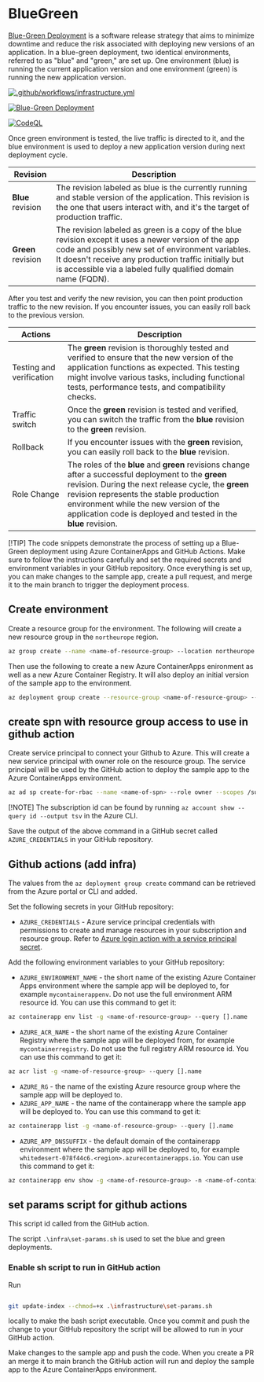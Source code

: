 # BlueGreen

[Blue-Green Deployment](https://martinfowler.com/bliki/BlueGreenDeployment.html) is a software release strategy that aims to minimize downtime and reduce the risk associated with deploying new versions of an application. In a blue-green deployment, two identical environments, referred to as "blue" and "green," are set up. One environment (blue) is running the current application version and one environment (green) is running the new application version.

[![.github/workflows/infrastructure.yml](https://github.com/mbn-ms-dk/BlueGreen/actions/workflows/infrastructure.yml/badge.svg)](https://github.com/mbn-ms-dk/BlueGreen/actions/workflows/infrastructure.yml)

[![Blue-Green Deployment](https://github.com/mbn-ms-dk/BlueGreen/actions/workflows/bluegreen.yml/badge.svg)](https://github.com/mbn-ms-dk/BlueGreen/actions/workflows/bluegreen.yml)

[![CodeQL](https://github.com/mbn-ms-dk/BlueGreen/actions/workflows/codeql.yml/badge.svg)](https://github.com/mbn-ms-dk/BlueGreen/actions/workflows/codeql.yml)

Once green environment is tested, the live traffic is directed to it, and the blue environment is used to deploy a new application version during next deployment cycle.

| Revision | Description |
| -------- | -------- |
| **Blue** revision | The revision labeled as blue is the currently running and stable version of the application. This revision is the one that users interact with, and it's the target of production traffic. |
| **Green** revision | The revision labeled as green is a copy of the blue revision except it uses a newer version of the app code and possibly new set of environment variables. It doesn't receive any production traffic initially but is accessible via a labeled fully qualified domain name (FQDN). |

After you test and verify the new revision, you can then point production traffic to the new revision. If you encounter issues, you can easily roll back to the previous version.

| Actions | Description |
| -------- | -------- |
| Testing and verification | The **green** revision is thoroughly tested and verified to ensure that the new version of the application functions as expected. This testing might involve various tasks, including functional tests, performance tests, and compatibility checks. |
| Traffic switch | Once the **green** revision is tested and verified, you can switch the traffic from the **blue** revision to the **green** revision. |
| Rollback | If you encounter issues with the **green** revision, you can easily roll back to the **blue** revision. |
| Role Change | The roles of the **blue** and **green** revisions change after a successful deployment to the **green** revision. During the next release cycle, the **green** revision represents the stable production environment while the new version of the application code is deployed and tested in the **blue** revision. |

[!TIP]
The code snippets demonstrate the process of setting up a Blue-Green deployment using Azure ContainerApps and GitHub Actions. Make sure to follow the instructions carefully and set the required secrets and environment variables in your GitHub repository. Once everything is set up, you can make changes to the sample app, create a pull request, and merge it to the main branch to trigger the deployment process.

## Create environment
Create a resource group for the environment. The following will create a new resource group in the `northeurope` region.
```bash
az group create --name <name-of-resource-group> --location northeurope
```

Then use the following to create a new Azure ContainerApps enironment as well as a new Azure Container Registry. It will also deploy an initial version of the sample app to the environment.

```bash
az deployment group create --resource-group <name-of-resource-group> --template-file ".\infrastructure\bicep\deploy-infra.bicep"
```

## create spn with resource group access to use in github action

Create service principal to connect your Github to Azure. This will create a new service principal with owner role on the resource group. The service principal will be used by the GitHub action to deploy the sample app to the Azure ContainerApps environment.

```bash
az ad sp create-for-rbac --name <name-of-spn> --role owner --scopes /subscriptions/{subscription-id}/resourceGroups/exampleRG --json-auth
```

[!NOTE]
The subscription id can be found by running `az account show --query id --output tsv` in the Azure CLI.

Save the output of the above command in a GitHub secret called `AZURE_CREDENTIALS` in your GitHub repository.

## Github actions (add infra)

The values from the `az deployment group create` command can be retrieved from the Azure portal or CLI and added.

Set the following secrets in your GitHub repository:

* `AZURE_CREDENTIALS` - Azure service principal credentials with permissions to create and manage resources in your subscription and resource group. Refer to [Azure login action with a service principal secret](https://learn.microsoft.com/en-us/azure/developer/github/connect-from-azure?tabs=azure-portal%2Cwindows#use-the-azure-login-action-with-a-service-principal-secret).

Add the following environment variables to your GitHub repository:

* `AZURE_ENVIRONMENT_NAME` - the short name of the existing Azure Container Apps environment where the sample app will be deployed to, for example `mycontainerappenv`. Do not use the full environment ARM resource id. You can use this command to get it:

```bash
az containerapp env list -g <name-of-resource-group> --query [].name
```

* `AZURE_ACR_NAME` - the short name of the existing Azure Container Registry where the sample app will be deployed from, for example `mycontainerregistry`. Do not use the full registry ARM resource id. You can use this command to get it:

```bash
az acr list -g <name-of-resource-group> --query [].name
```

* `AZURE_RG` - the name of the existing Azure resource group where the sample app will be deployed to.
* `AZURE_APP_NAME` - the name of the containerapp where the sample app will be deployed to. You can use this command to get it:

```bash
az containerapp list -g <name-of-resource-group> --query [].name
```

* `AZURE_APP_DNSSUFFIX` - the default domain of the containerapp environment where the sample app will be deployed to, for example `whitedesert-078f44c6.<region>.azurecontainerapps.io`. You can use this command to get it:

```bash
az containerapp env show -g <name-of-resource-group> -n <name-of-containerapps-environment> --query properties.defaultDomain
```

## set params script for github actions

This script id called from the GitHub action.

The script `.\infra\set-params.sh` is used to set the blue and green deployments.

### Enable sh script to run in GitHub action

Run

```bash

git update-index --chmod=+x .\infrastructure\set-params.sh
```

locally to make the bash script executable. Once you commit and push the change to your GitHub repository the script will be allowed to run in your GitHub action.

Make changes to the sample app and push the code. When you create a PR an merge it to main branch the GitHub action will run and deploy the sample app to the Azure ContainerApps environment.
